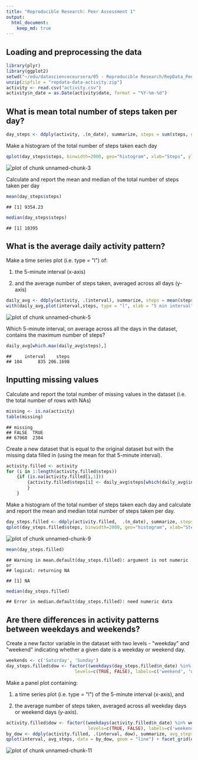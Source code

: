 ```yaml
---
title: "Reproducible Research: Peer Assessment 1"
output:
  html_document:
    keep_md: true
---
```


## Loading and preprocessing the data



```r
library(plyr)
library(ggplot2)
setwd("~/edu/datasciencecoursera/05 - Reproducible Research/RepData_PeerAssessment1")
unzip(zipfile = "repdata-data-activity.zip")
activity <- read.csv("activity.csv")
activity$n_date = as.Date(activity$date, format = "%Y-%m-%d")
```

## What is mean total number of steps taken per day?


```r
day_steps <- ddply(activity, .(n_date), summarize, steps = sum(steps, na.rm = TRUE))
```

Make a histogram of the total number of steps taken each day


```r
qplot(day_steps$steps, binwidth=2000, geo="histogram", xlab="Steps", ylab="Frequency")
```

![plot of chunk unnamed-chunk-3](figure/unnamed-chunk-3-1.png) 

Calculate and report the mean and median of the total number of steps taken per day


```r
mean(day_steps$steps)
```

```
## [1] 9354.23
```

```r
median(day_steps$steps)
```

```
## [1] 10395
```
## What is the average daily activity pattern?

Make a time series plot (i.e. type = "l") of:

1. the 5-minute interval (x-axis) 

1. and the average number of steps taken, averaged across all days (y-axis)


```r
daily_avg <- ddply(activity, .(interval), summarize, steps = mean(steps, na.rm = TRUE))
with(daily_avg,plot(interval,steps, type = "l", xlab = "5 min interval", ylab = "Avg Steps"))
```

![plot of chunk unnamed-chunk-5](figure/unnamed-chunk-5-1.png) 

Which 5-minute interval, on average across all the days in the dataset, contains the maximum number of steps?


```r
daily_avg[which.max(daily_avg$steps),]
```

```
##     interval    steps
## 104      835 206.1698
```

## Inputting missing values

Calculate and report the total number of missing values in the dataset (i.e. the total number of rows with NAs)

```r
missing <- is.na(activity)
table(missing)
```

```
## missing
## FALSE  TRUE 
## 67968  2304
```
Create a new dataset that is equal to the original dataset but with the missing data filled in (using the mean for that 5-minute interval).

```r
activity.filled <- activity
for (i in 1:length(activity.filled$steps))
    {if (is.na(activity.filled[i,1]))
        {activity.filled$steps[i] <- daily_avg$steps[which(daily_avg$interval == activity.filled$interval[i])]
        }
    }
```
Make a histogram of the total number of steps taken each day and calculate and report the mean and median total number of steps taken per day. 

```r
day_steps.filled <- ddply(activity.filled,  .(n_date), summarize, steps = sum(steps, na.rm = TRUE))
qplot(day_steps.filled$steps, binwidth=2000, geo="histogram", xlab="Steps", ylab="Frequency")
```

![plot of chunk unnamed-chunk-9](figure/unnamed-chunk-9-1.png) 

```r
mean(day_steps.filled)
```

```
## Warning in mean.default(day_steps.filled): argument is not numeric or
## logical: returning NA
```

```
## [1] NA
```

```r
median(day_steps.filled)
```

```
## Error in median.default(day_steps.filled): need numeric data
```

## Are there differences in activity patterns between weekdays and weekends?

Create a new factor variable in the dataset with two levels - "weekday" and "weekend" indicating whether a given date is a weekday or weekend day.


```r
weekends <- c('Saturday', 'Sunday')
day_steps.filled$dow <- factor((weekdays(day_steps.filled$n_date) %in% weekends), 
                          levels=c(TRUE, FALSE), labels=c('weekend', 'weekday'))
```

Make a panel plot containing:

1. a time series plot (i.e. type = "l") of the 5-minute interval (x-axis), and

1. the average number of steps taken, averaged across all weekday days or weekend days (y-axis). 


```r
activity.filled$dow <- factor((weekdays(activity.filled$n_date) %in% weekends),
                               levels=c(TRUE, FALSE), labels=c('weekend', 'weekday'))
by_dow <- ddply(activity.filled, .(interval, dow), summarize, avg_steps = mean(steps))
qplot(interval, avg_steps, data = by_dow, geom = "line") + facet_grid(dow ~ .)
```

![plot of chunk unnamed-chunk-11](figure/unnamed-chunk-11-1.png) 
